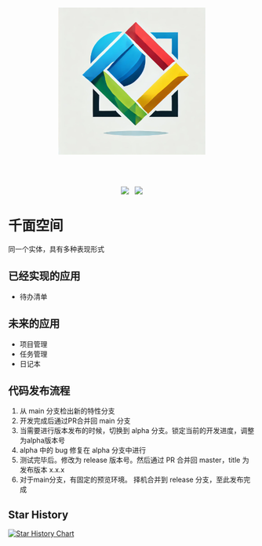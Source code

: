 <br>

<p align="center">
    <img width="300" src="./public/logo.webp" alt="QianMian Icon">
</p>

<br>

<br>

<p align="center">
    <a href="https://github.com/running-grass/qianmian"><img src="https://img.shields.io/github/v/release/running-grass/qianmian?color=ff00a0&include_prereleases&label=version&sort=semver&style=flat-square"></a>
    &nbsp;
    <a href="https://devil-fruits.top"><img src="https://api.netlify.com/api/v1/badges/615ff6ff-355d-4e11-9d3f-64fbe8747ef3/deploy-status"></a>

</p>

# 千面空间

同一个实体，具有多种表现形式

## 已经实现的应用

- 待办清单

## 未来的应用

- 项目管理
- 任务管理
- 日记本

## 代码发布流程

1. 从 main 分支检出新的特性分支
2. 开发完成后通过PR合并回 main 分支
3. 当需要进行版本发布的时候，切换到 alpha 分支。锁定当前的开发进度，调整为alpha版本号
4. alpha 中的 bug 修复在 alpha 分支中进行
5. 测试完毕后。修改为 release 版本号。然后通过 PR 合并回 master，title 为发布版本 x.x.x
6. 对于main分支，有固定的预览环境。 择机合并到 release 分支，至此发布完成

## Star History

[![Star History Chart](https://api.star-history.com/svg?repos=running-grass/qianmian&type=Date)](https://star-history.com/#running-grass/qianmian&Date)
